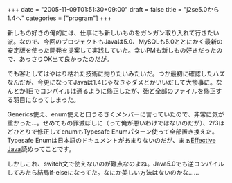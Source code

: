 +++
date = "2005-11-09T01:51:30+09:00"
draft = false
title = "j2se5.0から1.4へ"
categories = ["program"]
+++

新しもの好きの俺的には、仕事にも新しいものをガンガン取り入れて行きたい派。なので、今回のプロジェクトもJavaは5.0、MySQLも5.0ととにかく最新の安定版を使った開発を提案して実践していた。幸いPMも新しもの好きだったので、あっさりOK出て良かったのだが。

でも客としてはやはり枯れた技術に拘りたいみたいだ。つか最初に確認したハズなんだが、今更になってJavaは1.4じゃなきゃダメとかいいだして大惨事に。なんとか1日でコンパイルは通るように修正したが、殆ど全部のファイルを修正する羽目になってしまった。

Generics使え、enum使えと口うるさくメンバーに言っていたので、非常に気が重かった…。せめてもの罪滅ぼしに（って俺が悪いわけではないのだが）、2/3ほどひとりで修正してenumもTypesafe Enumパターン使って全部置き換えた。Typesafe Enumは日本語のドキュメントがあまりないのだが、まぁ<a href="http://www.amazon.co.jp/exec/obidos/redirect?link_code=ur2&camp=247&tag=realbeat-22&creative=1211&path=ASIN/4894714361">Effective Java</a><img src="http://www.assoc-amazon.jp/e/ir?t=realbeat-22&l=ur2&o=9" width="1" height="1" border="0" alt="" />読めってことです。

しかしこれ、switch文で使えないのが難点なのよね。Java5.0でも逆コンパイルしてみたら結局if-elseになってた。なにか美しい方法はないのかな……
